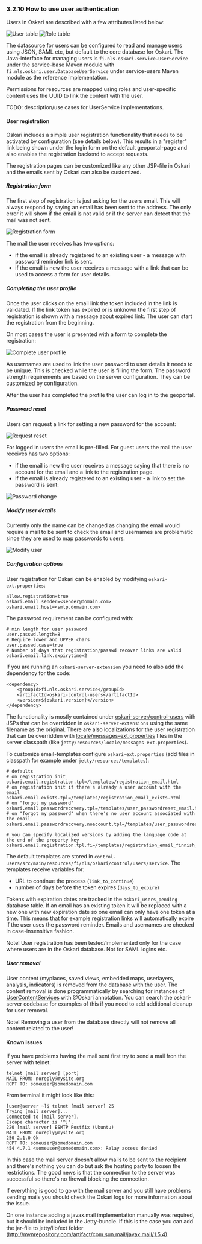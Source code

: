 ### 3.2.10 How to use user authentication

Users in Oskari are described with a few attributes listed below:

![User table](/images/backend/userUML.png)
![Role table](/images/backend/roleUML.png)

The datasource for users can be configured to read and manage users using JSON, SAML etc, but default to the core database for Oskari. The Java-interface for managing users is `fi.nls.oskari.service.UserService` under the service-base Maven module with `fi.nls.oskari.user.DatabaseUserService` under service-users Maven module as the reference implementation.

Permissions for resources are mapped using roles and user-specific content uses the UUID to link the content with the user.

TODO: description/use cases for UserService implementations.

#### User registration

Oskari includes a simple user registration functionality that needs to be activated
 by configuration (see details below). This results in a "register" link being
  shown under the login form on the default geoportal-page and also enables the
  registration backend to accept requests.

The registration pages can be customized like any other JSP-file in Oskari and
 the emails sent by Oskari can also be customized.

##### Registration form

 The first step of registration is just asking for the users email. This will always
 respond by saying an email has been sent to the address. The only error it will
 show if the email is not valid or if the server can detect that the mail was not sent.

![Registration form](/images/backend/user.register.png)

The mail the user receives has two options:
- if the email is already registered to an existing user - a message with password reminder link is sent.
- if the email is new the user receives a message with a link that can be used to access a form for user details.

##### Completing the user profile

Once the user clicks on the email link the token included in the link is validated.
If the link token has expired or is unknown the first step of registration is
 shown with a message about expired link. The user can start the registration from the beginning.

 On most cases the user is presented with a form to complete the registration:

![Complete user profile](/images/backend/user.register.new.user.png)

As usernames are used to link the user password to user details it needs to be unique.
This is checked while the user is filling the form. The password strength requirements
are based on the server configuration. They can be customized by configuration.

After the user has completed the profile the user can log in to the geoportal.

##### Password reset

Users can request a link for setting a new password for the account:

![Request reset](/images/backend/user.register.forgotpw.png)

For logged in users the email is pre-filled. For guest users the mail the user
receives has two options:
- if the email is new the user receives a message saying that there is no account for the email and a link to the registration page.
- if the email is already registered to an existing user - a link to set the password is sent:

![Password change](/images/backend/user.register.changepw.png)

##### Modify user details

Currently only the name can be changed as changing the email would require a
mail to be sent to check the email and usernames are problematic since they are
used to map passwords to users.

![Modify user](/images/backend/user.register.modify.png)

##### Configuration options

User registration for Oskari can be enabled by modifying `oskari-ext.properties`:

    allow.registration=true
    oskari.email.sender=<sender@domain.com>
    oskari.email.host=<smtp.domain.com>

The password requirement can be configured with:

    # min length for user password
    user.passwd.length=8
    # Require lower and UPPER chars
    user.passwd.case=true
    # Number of days that registration/passwd recover links are valid
    oskari.email.link.expirytime=2

If you are running an `oskari-server-extension` you need to also add the dependency for the code:

    <dependency>
        <groupId>fi.nls.oskari.service</groupId>
        <artifactId>oskari-control-users</artifactId>
        <version>${oskari.version}</version>
    </dependency>

The functionality is mostly contained under [oskari-server/control-users](https://github.com/oskariorg/oskari-server/tree/develop/control-users) with JSPs that can be overridden
in `oskari-server-extensions` using the same filename as the original. There are also localizations for the user registration that can be overridden with [locale/messages-ext.properties](https://github.com/oskariorg/oskari-server/blob/develop/servlet-map/src/main/resources/locale/messages.properties) files in the server classpath (like `jetty/resources/locale/messages-ext.properties`).

To customize email-templates configure `oskari-ext.properties` (add files in classpath for example under `jetty/resources/templates`):

    # defaults
    # on registration init
    oskari.email.registration.tpl=/templates/registration_email.html
    # on registration init if there's already a user account with the email
    oskari.email.exists.tpl=/templates/registration_email_exists.html
    # on "forgot my password"
    oskari.email.passwordrecovery.tpl=/templates/user_passwordreset_email.html
    # on "forgot my password" when there's no user account associated with the email
    oskari.email.passwordrecovery.noaccount.tpl=/templates/user_passwordreset_email_new_user.html

    # you can specify localized versions by adding the language code at the end of the property key
    oskari.email.registration.tpl.fi=/templates/registration_email_finnish_version.html

The default templates are stored in `control-users/src/main/resources/fi/nls/oskari/control/users/service`.
 The templates receive variables for:

- URL to continue the process (`link_to_continue`)
- number of days before the token expires (`days_to_expire`)

Tokens with expiration dates are tracked in the `oskari_users_pending` database table.
If an email has an existing token it will be replaced with a new one with
 new expiration date so one email can only have one token at a time. This means
 that for example registration links will automatically expire if the user uses
 the password reminder. Emails and usernames are checked in case-insensitive fashion.

Note! User registration has been tested/implemented only for the case where users are in the Oskari database. Not for SAML logins etc.

##### User removal

User content (myplaces, saved views, embedded maps, userlayers, analysis, indicators) is
 removed from the database with the user. The content removal is done programmatically
 by searching for instances of [UserContentServices](https://github.com/oskariorg/oskari-server/blob/master/service-base/src/main/java/fi/nls/oskari/service/db/UserContentService.java) with @Oskari annotation. You can search the oskari-server codebase for examples of this if you need to add additional cleanup for user removal.

 Note! Removing a user from the database directly will not remove all content related to the user!

#### Known issues

If you have problems having the mail sent first try to send a mail fron the server
with telnet:

    telnet [mail server] [port]
    MAIL FROM: noreply@mysite.org
    RCPT TO: someuser@somedomain.com

From terminal it might look like this:

    [user@server ~]$ telnet [mail server] 25
    Trying [mail server]...
    Connected to [mail server].
    Escape character is '^]'.
    220 [mail server] ESMTP Postfix (Ubuntu)
    MAIL FROM: noreply@mysite.org
    250 2.1.0 Ok
    RCPT TO: someuser@somedomain.com
    454 4.7.1 <someuser@somedomain.com>: Relay access denied

In this case the mail server doesn't allow mails to be sent to the recipient and
there's nothing you can do but ask the hosting party to loosen the restrictions.
The good news is that the connection to the server was successful so there's no
 firewall blocking the connection.

If everything is good to go with the mail server and you still have problems sending mails
you should check the Oskari logs for more information about the issue.

On one instance adding a javax.mail implementation manually was required,
but it should be included in the Jetty-bundle. If this is the case you can add the
 jar-file to jetty/lib/ext folder (http://mvnrepository.com/artifact/com.sun.mail/javax.mail/1.5.4).
